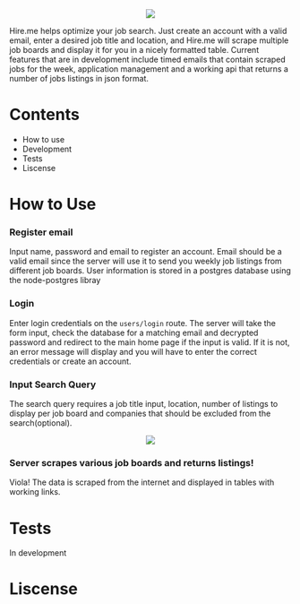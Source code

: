 <div align='center'>
<img src='https://github.com/ianmat55/HireMe/blob/master/public/img/hireme_logo.png'>
</div>

Hire.me helps optimize your job search. Just create an account with a valid email, enter a desired job title and location, and Hire.me will scrape multiple job boards and display it for you in a nicely formatted table. Current features that are in development include timed emails that contain scraped jobs for the week, application management and a working api that returns a number of jobs listings in json format.

# Contents
- How to use
- Development
- Tests
- Liscense 
 
# How to Use

### Register email
Input name, password and email to register an account. Email should be a valid email since the server will use it to send you weekly job listings from different job boards. User information is stored in a postgres database using the node-postgres libray </p> 

### Login
Enter login credentials on the ``users/login`` route. The server will take the form input, check the database for a matching email and decrypted password and redirect to the main home page if the input is valid. If it is not, an error message will display and you will have to enter the correct credentials or create an account. 

### Input Search Query
The search query requires a job title input, location, number of listings to display per job board and companies that should be excluded from the search(optional). 

<div align='center'>
<img src='https://github.com/ianmat55/HireMe/blob/master/public/img/hireme_searchresults.png'>
</div>

### Server scrapes various job boards and returns listings!
Viola! The data is scraped from the internet and displayed in tables with working links.

# Tests
In development

# Liscense 

